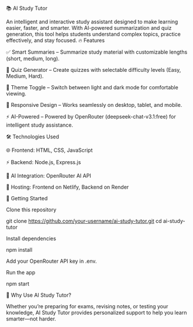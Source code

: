 📚 AI Study Tutor

An intelligent and interactive study assistant designed to make learning easier, faster, and smarter. With AI-powered summarization and quiz generation, this tool helps students understand complex topics, practice effectively, and stay focused.
🔥 Features

✅ Smart Summaries – Summarize study material with customizable lengths (short, medium, long).

📝 Quiz Generator – Create quizzes with selectable difficulty levels (Easy, Medium, Hard).

🌙 Theme Toggle – Switch between light and dark mode for comfortable viewing.

📱 Responsive Design – Works seamlessly on desktop, tablet, and mobile.

⚡ AI-Powered – Powered by OpenRouter (deepseek-chat-v3.1:free) for intelligent study assistance.

🛠 Technologies Used

🌐 Frontend: HTML, CSS, JavaScript

⚡ Backend: Node.js, Express.js

🤖 AI Integration: OpenRouter AI API

🚀 Hosting: Frontend on Netlify, Backend on Render

🚀 Getting Started

Clone this repository

git clone https://github.com/your-username/ai-study-tutor.git
cd ai-study-tutor


Install dependencies

npm install


Add your OpenRouter API key in .env.

Run the app

npm start

🌟 Why Use AI Study Tutor?

Whether you’re preparing for exams, revising notes, or testing your knowledge, AI Study Tutor provides personalized support to help you learn smarter—not harder.
